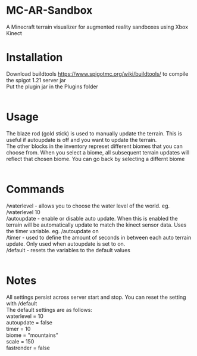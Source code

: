 # MC-AR-Sandbox
A Minecraft terrain visualizer for augmented reality sandboxes using Xbox Kinect

# Installation
Download buildtools https://www.spigotmc.org/wiki/buildtools/ to compile the spigot 1.21 server jar <br>
Put the plugin jar in the Plugins folder <br><br>

# Usage
The blaze rod (gold stick) is used to manually update the terrain. This is useful if autoupdate is off and you want to update the terrain. <br>
The other blocks in the inventory represet different biomes that you can choose from. When you select a biome, all subsequent terrain updates will reflect that chosen biome. You can go back by selecting a differnt biome <br><br>

# Commands
/waterlevel <y level> - allows you to choose the water level of the world. eg. /waterlevel 10 <br>
/autoupdate <on or off> - enable or disable auto update. When this is enabled the terrain will be automatically update to match the kinect sensor data. Uses the timer variable. eg. /autoupdate on <br>
/timer <seconds> - used to define the amount of seconds in between each auto terrain update. Only used when autoupdate is set to on. <br>
/default - resets the variables to the default values <br><br>

# Notes
All settings persist across server start and stop. You can reset the setting with /default <br>
The default settings are as follows: <br>
waterlevel = 10 <br> 
autoupdate = false <br> 
timer = 10 <br> 
biome = "mountains" <br> 
scale = 150  <br> 
fastrender = false <br> 
